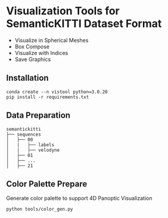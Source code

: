 # Visualization Tools for SemanticKITTI Dataset Format
-   Visualize in Spherical Meshes
-   Box Compose
-   Visualize with Indices
-   Save Graphics

## Installation
```
conda create --n vistool python=3.0.20
pip install -r requirements.txt
```

## Data Preparation

```text
semantickitti
├── sequences
│   ├── 00
│   |   ├── labels
│   |   ├── velodyne
│   ├── 01
│   ├── ...
│   ├── 21
```

## Color Palette Prepare
Generate color palette to support 4D Panoptic Visualization
```
python tools/color_gen.py
```